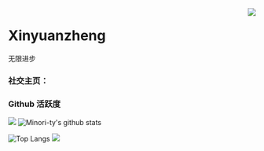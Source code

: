 <img align="right" src="https://count.getloli.com/get/@:CM-MN?theme=rule34">

# Xinyuanzheng

无限进步

### **社交主页：**







### Github 活跃度

[![](https://activity-graph.herokuapp.com/graph?username=CM-MN&theme=dracula)](https://github.com/ashutosh00710/github-readme-activity-graph)
![Minori-ty's github stats](https://github-readme-stats.vercel.app/api?username=CM-MN&show_icons=true&theme=vue)

![Top Langs](https://github-readme-stats.vercel.app/api/top-langs/?username=CM-MN&langs_count=6)
![](https://github-readme-stats.vercel.app/api/top-langs/?username=CM-MN&layout=compact&langs_count=6)
